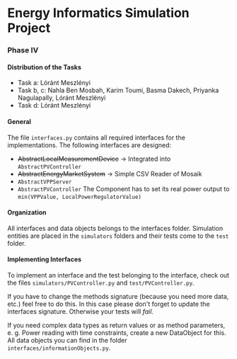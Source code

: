 # Energy Informatics Simulation Project
### Phase IV

#### Distribution of the Tasks
- Task a: Lóránt Meszlényi
- Task b, c: Nahla Ben Mosbah, Karim Toumi, Basma Dakech, Priyanka Nagulapally, Lóránt Meszlényi
- Task d: Lóránt Meszlényi

#### General
The file `interfaces.py` contains all required interfaces for the implementations.
The following interfaces are designed:
- ~~AbstractLocalMeasurementDevice~~ -> Integrated into `AbstractPVController`
- ~~AbstractEnergyMarketSystem~~ -> Simple CSV Reader of Mosaik
- `AbstractVPPServer`
- `AbstractPVController`
  The Component has to set its real power output to `min(VPPValue, LocalPowerRegulatorValue)`

#### Organization
All interfaces and data objects belongs to the interfaces folder.
Simulation entities are placed in the `simulators` folders and their tests come to the `test` folder.


#### Implementing Interfaces
To implement an interface and the test belonging to the interface, check out the files `simulators/PVController.py` and
`test/PVController.py`.

If you have to change the methods signature (because you need more data, etc.) feel free to do this. In this case please
don't forget to update the interfaces signature. Otherwise your tests will *fail*.

If you need complex data types as return values or as method parameters, e. g. Power reading with time constraints, 
create a new DataObject for this. All data objects you can find in the folder `interfaces/informationObjects.py`.

